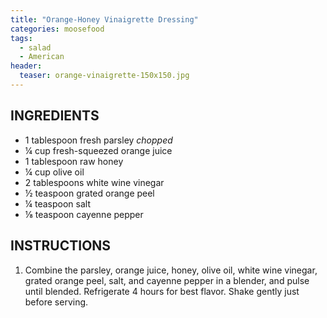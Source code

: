 ```yaml
---
title: "Orange-Honey Vinaigrette Dressing"
categories: moosefood
tags: 
  - salad
  - American
header:
  teaser: orange-vinaigrette-150x150.jpg
---
```


## INGREDIENTS
* 1 tablespoon fresh parsley *chopped*
* ¼ cup fresh-squeezed orange juice
* 1 tablespoon raw honey
* ¼ cup olive oil
* 2 tablespoons white wine vinegar
* ½ teaspoon grated orange peel
* ¼ teaspoon salt
* ⅛ teaspoon cayenne pepper

## INSTRUCTIONS
1. Combine the parsley, orange juice, honey, olive oil, white wine vinegar, grated orange peel, salt, and cayenne pepper in a blender, and pulse until blended. Refrigerate 4 hours for best flavor. Shake gently just before serving.
